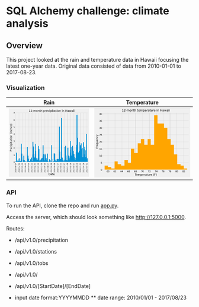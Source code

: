 # SQL Alchemy challenge: climate analysis

## Overview
This project looked at the rain and temperature data in Hawaii focusing the latest one-year data. Original data consisted of data from 2010-01-01 to 2017-08-23.

### Visualization
| Rain | Temperature |
|---------|---------|
| ![12 month precipitation](/images/12monthPrcp.png) | ![12 month temperature](/images/12monthTemp.png)

### API
To run the API, clone the repo and run [app.py](app.py).

Access the server, which should look something like http://127.0.0.1:5000.

Routes:
- /api/v1.0/precipitation

- /api/v1.0/stations

- /api/v1.0/tobs

- /api/v1.0/<StartDate>

- /api/v1.0/[StartDate]/[EndDate]


* input date format:YYYYMMDD
** date range: 2010/01/01 - 2017/08/23